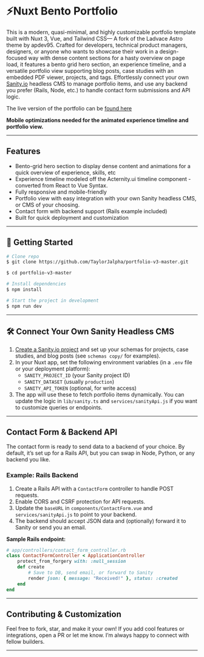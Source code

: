 # ⚡️Nuxt Bento Portfolio

This is a modern, quasi-minimal, and highly customizable portfolio template built with Nuxt 3, Vue, and Tailwind CSS— A fork of the Ladvace Astro theme by apdev95. Crafted for developers, technical product managers, designers, or anyone who wants to showcase their work in a design-focused way with dense content sections for a hasty overview on page load, it features a bento grid hero section, an experience timeline, and a versatile portfolio view supporting blog posts, case studies with an embedded PDF viewer, projects, and tags. Effortlessly connect your own [Sanity.io](https://www.sanity.io/) headless CMS to manage portfolio items, and use any backend you prefer (Rails, Node, etc.) to handle contact form submissions and API logic.


The live version of the portfolio can be [found here](https://www.taylorferguson.xyz/)


**Mobile optimizations needed for the animated experience timeline and portfolio view.**

---

## Features

- Bento-grid hero section to display dense content and animations for a quick overview of experience, skills, etc
- Experience timeline modeled off the Acternity.ui timeline component - converted from React to Vue Syntax.
- Fully responsive and mobile-friendly
- Portfolio view with easy integration with your own Sanity headless CMS, or CMS of your choosing.
- Contact form with backend support (Rails example included)
- Built for quick deployment and customization

---

## 🚀 Getting Started

```bash
# Clone repo
$ git clone https://github.com/TaylorJalpha/portfolio-v3-master.git
```

```bash
$ cd portfolio-v3-master
```

```bash
# Install dependencies
$ npm install
```

```bash
# Start the project in development
$ npm run dev
```

---

## 🛠️ Connect Your Own Sanity Headless CMS

1. [Create a Sanity.io project](https://www.sanity.io/get-started) and set up your schemas for projects, case studies, and blog posts (see `schemas copy/` for examples).
2. In your Nuxt app, set the following environment variables (in a `.env` file or your deployment platform):
	 - `SANITY_PROJECT_ID` (your Sanity project ID)
	 - `SANITY_DATASET` (usually `production`)
	 - `SANITY_API_TOKEN` (optional, for write access)
3. The app will use these to fetch portfolio items dynamically. You can update the logic in `lib/sanity.ts` and `services/sanityApi.js` if you want to customize queries or endpoints.

---

## Contact Form & Backend API

The contact form is ready to send data to a backend of your choice. By default, it’s set up for a Rails API, but you can swap in Node, Python, or any backend you like.

### Example: Rails Backend

1. Create a Rails API with a `ContactForm` controller to handle POST requests.
2. Enable CORS and CSRF protection for API requests.
3. Update the `baseURL` in `components/ContactForm.vue` and `services/sanityApi.js` to point to your backend.
4. The backend should accept JSON data and (optionally) forward it to Sanity or send you an email.

**Sample Rails endpoint:**

```ruby
# app/controllers/contact_form_controller.rb
class ContactFormController < ApplicationController
	protect_from_forgery with: :null_session
	def create
		# Save to DB, send email, or forward to Sanity
		render json: { message: "Received!" }, status: :created
	end
end
```

---

## Contributing & Customization

Feel free to fork, star, and make it your own! If you add cool features or integrations, open a PR or let me know. I’m always happy to connect with fellow builders.

---





